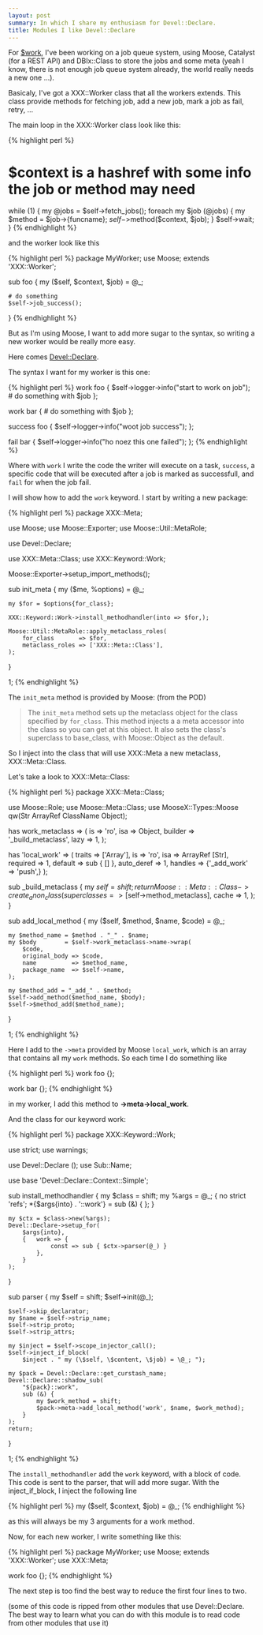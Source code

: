 ```yaml
---
layout: post
summary: In which I share my enthusiasm for Devel::Declare.
title: Modules I like Devel::Declare
---
```


For [$work](http://linkfluence.net/), I've been working on a job queue system, using Moose, Catalyst (for a REST API) and DBIx::Class to store the jobs and some meta (yeah I know, there is not enough job queue system already, the world really needs a new one ...).

Basicaly, I've got a XXX::Worker class that all the workers extends. This class provide methods for fetching job, add a new job, mark a job as fail, retry, ...

The main loop in the XXX::Worker class look like this:

{% highlight perl %}
# $context is a hashref with some info the job or method may need
while (1) {
    my @jobs = $self->fetch_jobs();
    foreach my $job (@jobs) {
        my $method = $job->{funcname};
        $self->$method($context, $job);
    }
    $self->wait;
}
{% endhighlight %}

and the worker look like this

{% highlight perl %}
package MyWorker;
use Moose;
extends 'XXX::Worker';

sub foo {
    my ($self, $context, $job) = @_;

    # do something
    $self->job_success();
}
{% endhighlight %}

But as I'm using Moose, I want to add more sugar to the syntax, so writing a new worker would be really more easy.

Here comes [Devel::Declare](http://search.cpan.org/perldoc?Devel::Declare).

The syntax I want for my worker is this one:

{% highlight perl %}
work foo {
    $self->logger->info("start to work on job");
    # do something with $job
};

work bar {
    # do something with $job
};

success foo {
    $self->logger->info("woot job success");
};

fail bar {
    $self->logger->info("ho noez this one failed");
};
{% endhighlight %}

Where with `work` I write the code the writer will execute on a task, `success`, a specific code that will be executed after a job is marked as successfull, and `fail` for when the job fail.

I will show how to add the `work` keyword. I start by writing a new package:

{% highlight perl %}
package XXX::Meta;

use Moose;
use Moose::Exporter;
use Moose::Util::MetaRole;

use Devel::Declare;

use XXX::Meta::Class;
use XXX::Keyword::Work;

Moose::Exporter->setup_import_methods();

sub init_meta {
    my ($me, %options) = @_;

    my $for = $options{for_class};

    XXX::Keyword::Work->install_methodhandler(into => $for,);

    Moose::Util::MetaRole::apply_metaclass_roles(
        for_class       => $for,
        metaclass_roles => ['XXX::Meta::Class'],
    );

}

1;
{% endhighlight %}

The `init_meta` method is provided by Moose: (from the POD)

> The `init_meta` method sets up the metaclass object for the class specified by `for_class`. This method injects a a meta accessor into the class so you can get at this object. It also sets the class's superclass to base_class, with Moose::Object as the default.

So I inject into the class that will use XXX::Meta a new metaclass, XXX::Meta::Class.

Let's take a look to XXX::Meta::Class:

{% highlight perl %}
package XXX::Meta::Class;

use Moose::Role;
use Moose::Meta::Class;
use MooseX::Types::Moose qw(Str ArrayRef ClassName Object);

has work_metaclass => (
    is      => 'ro',
    isa     => Object,
    builder => '_build_metaclass',
    lazy    => 1,
);

has 'local_work' => (
    traits     => ['Array'],
    is         => 'ro',
    isa        => ArrayRef [Str],
    required   => 1,
    default    => sub { [] },
    auto_deref => 1,
    handles    => {'_add_work' => 'push',}
);

sub _build_metaclass {
    my $self = shift;
    return Moose::Meta::Class->create_anon_class(
        superclasses => [$self->method_metaclass],
        cache        => 1,
    );
}

sub add_local_method {
    my ($self, $method, $name, $code) = @_;

    my $method_name = $method . "_" . $name;
    my $body        = $self->work_metaclass->name->wrap(
        $code,
        original_body => $code,
        name          => $method_name,
        package_name  => $self->name,
    );

    my $method_add = "_add_" . $method;
    $self->add_method($method_name, $body);
    $self->$method_add($method_name);
}

1;
{% endhighlight %}

Here I add to the `->meta` provided by Moose `local_work`, which is an array that contains all my `work` methods. So each time I do something like

{% highlight perl %}
work foo {};

work bar {};
{% endhighlight %}

in my worker, I add this method to **->meta->local_work**.

And the class for our keyword work:

{% highlight perl %}
package XXX::Keyword::Work;

use strict;
use warnings;

use Devel::Declare ();
use Sub::Name;

use base 'Devel::Declare::Context::Simple';

sub install_methodhandler {
    my $class = shift;
    my %args  = @_;
    {
        no strict 'refs';
        *{$args{into} . '::work'} = sub (&) { };
    }

    my $ctx = $class->new(%args);
    Devel::Declare->setup_for(
        $args{into},
        {   work => {
                const => sub { $ctx->parser(@_) }
            },
        }
    );
}

sub parser {
    my $self = shift;
    $self->init(@_);

    $self->skip_declarator;
    my $name = $self->strip_name;
    $self->strip_proto;
    $self->strip_attrs;

    my $inject = $self->scope_injector_call();
    $self->inject_if_block(
        $inject . " my (\$self, \$content, \$job) = \@_; ");

    my $pack = Devel::Declare::get_curstash_name;
    Devel::Declare::shadow_sub(
        "${pack}::work",
        sub (&) {
            my $work_method = shift;
            $pack->meta->add_local_method('work', $name, $work_method);
        }
    );
    return;
}

1;
{% endhighlight %}

The `install_methodhandler` add the `work` keyword, with a block of code. This code is sent to the parser, that will add more sugar. With the inject_if_block, I inject the following line

{% highlight perl %}
my ($self, $context, $job) = @_;
{% endhighlight %}

as this will always be my 3 arguments for a work method.

Now, for each new worker, I write something like this:

{% highlight perl %}
package MyWorker;
use Moose;
extends 'XXX::Worker';
use XXX::Meta;

work foo {};
{% endhighlight %}

The next step is too find the best way to reduce the first four lines to two.

(some of this code is ripped from other modules that use Devel::Declare. The best way to learn what you can do with this module is to read code from other modules that use it)
